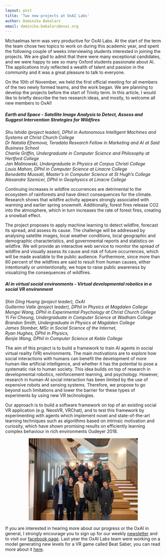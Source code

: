 ```yaml
---
layout: post 
title: 'Two new projects at OxAI Labs'
author: Dominika Bakalarz
email: dominika.bakalarz@oxai.org
---
```

Michaelmas term was very productive for OxAI Labs. At the start of the term the team chose two topics to work on during this academic year, and spent the following couple of weeks interviewing students interested in joining the projects. We are glad to admit that there were many exceptional candidates, and we were happy to see so many Oxford students passionate about AI. The applications truly reflected a wealth of talent and passion in the community and it was a great pleasure to talk to everyone.
 
On the 10th of November, we held the first official meeting for all members of the two newly formed teams, and the work began. We are planning to develop the projects before the start of Trinity term. In this article, I would like to briefly describe the two research ideas, and mostly, to welcome all new members to OxAI! 
 
##### Earth and Space - Satellite Image Analysis to Detect, Assess and Suggest Intervention Strategies for Wildfires
 
*Shu Ishida (project leader), DPhil in Autonomous Intelligent Machines and Systems at Christ Church College   
Dr Natalia Efremova, Teradata Research Fellow in Marketing and AI at Said Business School  
Charlie Griffin, Undergraduate in Computer Science and Philosophy at Hertford College  
Jan Malinowski, Undergraduate in Physics at Corpus Christi College  
Louis Mahon, DPhil in Computer Science at Linacre College  
Benedetta Mussati, Master’s in Computer Science at St Hugh’s College  
Alexandre Szenicer, DPhil in Geophysics at Linacre College*
 
Continuing increases in wildfire occurrences are detrimental to the ecosystem of rainforests and have direct consequences for the climate. Research shows that wildfire activity appears strongly associated with warming and earlier spring snowmelt. Additionally, forest fires release CO2 into the atmosphere, which in turn increases the rate of forest fires, creating a snowball effect. 
 
The project proposes to apply machine learning to detect wildfire, forecast its spread, and assess its cause. The challenge will be addressed by analysing satellite images, local weather conditions, local geographic and demographic characteristics, and governmental reports and statistics on wildfire. We will provide an interactive web service to monitor the spread of wildfire and visually assess its cause and risk of future occurrences, which will be made available to the public audience. Furthermore, since more than 80 percent of the wildfires are said to result from human causes, either intentionally or unintentionally, we hope to raise public awareness by visualizing the consequences of wildfires.

##### AI in virtual social environments - Virtual developmental robotics in a social VR environment
 
*Shin Ding Huang (project leader), OxAI  
Guillermo Valle (project leader), DPhil in Physics at Magdalen College  
Mengxi Wang, DPhil in Experimental Psychology at Christ Church College  
Yi Fei Cheung, Undergraduate in Computer Science at Wadham College  
Brandon Smith, Undergraduate in Physics at Magdalen College  
James Stomber, MSc in Social Science of the Internet,  
Ryan Hughes, DPhil in Physics,   
Benjie Wang, DPhil in Computer Science at Keble College*
 
The aim of this project is to build a framework to train AI agents in social virtual reality (VR) environments. The main motivations are to explore how social interactions with humans can benefit the development of more human-like artificial intelligence, and whether it has the potential to pose a systematic risk to human society. This idea builds on top of research in developmental robotics, reinforcement learning, and psychology. However, research in human-AI social interaction has been limited by the use of expensive robots and sensing systems. Therefore, we propose to go beyond such limitations and lower the barrier for these types of experiments by using new VR technologies.
 
Our approach is to build a software framework on top of an existing social VR application (e.g. NeosVR, VRChat), and to test this framework by experimenting with agents which implement novel and state-of-the-art learning techniques such as algorithms based on intrinsic motivation and curiosity, which have shown promising results on efficiently learning complex behaviour in rich environments Oudeyer 2018.


<p align="center">
  <img width="70%" style="margin:auto;" src="/img/2019_lab_photo.jpg"/>
</p>


If you are interested in hearing more about our progress or the OxAI in general, I strongly encourage you to sign up for our weekly [newsletter](https://oxai.org/join) and to visit our [facebook page](https://www.facebook.com/oxaisoc/). Last year the OxAI Labs team were working on a model generating new levels for a VR game called Beat Saber, you can read more about it [here](http://oxai.org/2019/09/24/deepsaber2.html).
